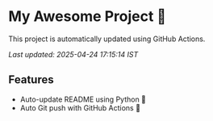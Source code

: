 # My Awesome Project 🚀

This project is automatically updated using GitHub Actions.

_Last updated: 2025-04-24 17:15:14 IST_

## Features
- Auto-update README using Python 🐍
- Auto Git push with GitHub Actions 🤖
